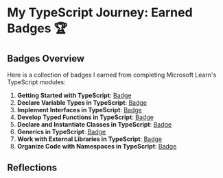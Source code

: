 # My TypeScript Journey: Earned Badges 🏆

## Badges Overview

Here is a collection of badges I earned from completing Microsoft Learn's TypeScript modules:

1. **Getting Started with TypeScript**: [Badge](https://learn.microsoft.com/api/achievements/share/en-us/DialecticalLaw-3762/UF5QPVA3?sharingId=118014F2FDAAD3F5)
2. **Declare Variable Types in TypeScript**: [Badge](https://learn.microsoft.com/api/achievements/share/en-us/DialecticalLaw-3762/4S282ZDK?sharingId=118014F2FDAAD3F5)
3. **Implement Interfaces in TypeScript**: [Badge](https://learn.microsoft.com/api/achievements/share/en-us/DialecticalLaw-3762/N79BHZ7F?sharingId=118014F2FDAAD3F5)
4. **Develop Typed Functions in TypeScript**: [Badge](https://learn.microsoft.com/api/achievements/share/en-us/DialecticalLaw-3762/VKYCZEEM?sharingId=118014F2FDAAD3F5)
5. **Declare and Instantiate Classes in TypeScript**: [Badge](https://learn.microsoft.com/api/achievements/share/en-us/DialecticalLaw-3762/3XLPGSRH?sharingId=118014F2FDAAD3F5)
6. **Generics in TypeScript**: [Badge](https://learn.microsoft.com/api/achievements/share/en-us/DialecticalLaw-3762/HYGKZWK8?sharingId=118014F2FDAAD3F5)
7. **Work with External Libraries in TypeScript**: [Badge](https://learn.microsoft.com/api/achievements/share/en-us/DialecticalLaw-3762/QDAHLAKE?sharingId=118014F2FDAAD3F5)
8. **Organize Code with Namespaces in TypeScript**: [Badge](https://learn.microsoft.com/api/achievements/share/en-us/DialecticalLaw-3762/YVH5K9TR?sharingId=118014F2FDAAD3F5)

## Reflections